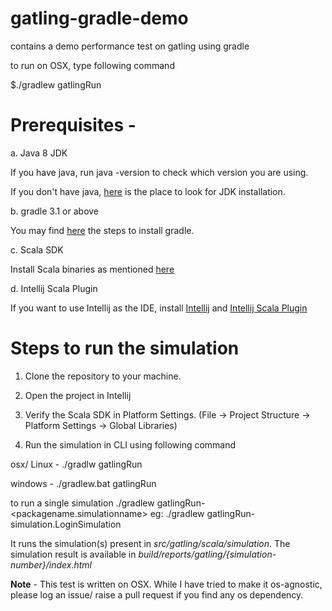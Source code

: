 # gatling-gradle-demo
contains a demo performance test on gatling using gradle

to run on OSX, type following command

$./gradlew gatlingRun

# Prerequisites - 

a. Java 8 JDK

If you have java, run java -version to check which version you are using. 

If you don't have java, [here](https://www3.ntu.edu.sg/home/ehchua/programming/howto/JDK_Howto.html) is the place to look for JDK installation.

b. gradle 3.1 or above

You may find [here](https://gradle.org/install/#manually) the steps to install gradle.

c. Scala SDK

Install Scala binaries as mentioned [here](https://www.journaldev.com/7456/download-install-scala-linux-unix-windows)

d. Intellij Scala Plugin

If you want to use Intellij as the IDE, install [Intellij](https://www.jetbrains.com/idea/download/) and [Intellij Scala Plugin](http://nanxiao.me/en/getting-started-with-scala-in-intellij-idea-14-1/)

# Steps to run the simulation

1. Clone the repository to your machine.

2. Open the project in Intellij

3. Verify the Scala SDK in Platform Settings. (File -> Project Structure -> Platform Settings -> Global Libraries)

4. Run the simulation in CLI using following command

osx/ Linux - ./gradlw gatlingRun

windows - ./gradlew.bat gatlingRun

to run a single simulation ./gradlew gatlingRun-<packagename.simulationname>
eg: ./gradlew gatlingRun-simulation.LoginSimulation

It runs the simulation(s) present in  *src/gatling/scala/simulation*. The simulation result is available in *build/reports/gatling/{simulation-number}/index.html*


**Note** - This test is written on OSX. While I have tried to make it os-agnostic, please log an issue/ raise a pull request if you find any os dependency.
